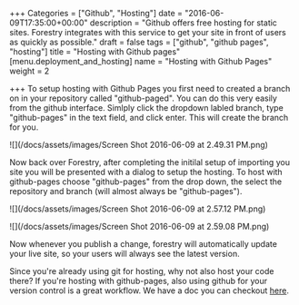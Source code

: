+++
Categories = ["Github", "Hosting"]
date = "2016-06-09T17:35:00+00:00"
description = "Github offers free hosting for static sites. Forestry integrates with this service to get your site in front of users as quickly as possible."
draft = false
tags = ["github", "github pages", "hosting"]
title = "Hosting with Github pages"
[menu.deployment_and_hosting]
name = "Hosting with Github Pages"
weight = 2

+++
To setup hosting with Github Pages you first need to created a branch on in your repository called "github-paged". You can do this very easily from the github interface. Simlply click the dropdown labled branch, type "github-pages" in the text field, and click enter. This will create the branch for you.

![](/docs/assets/images/Screen Shot 2016-06-09 at 2.49.31 PM.png)

Now back over Forestry, after completing the initilal setup of importing you site you will be presented with a dialog to setup the hosting. To host with github-pages choose "github-pages" from the drop down, the select the repository and branch (will almost always be "github-pages"). 

![](/docs/assets/images/Screen Shot 2016-06-09 at 2.57.12 PM.png)


![](/docs/assets/images/Screen Shot 2016-06-09 at 2.59.08 PM.png)

Now whenever you publish a change, forestry will automatically update your live site, so your users will always see the latest version.

Since you're already using git for hosting, why not also host your code there? If you're hosting with github-pages, also using github for your version control is a great workflow. We have a doc you can checkout [here](../../setting-up-a-site/importing-a-site-from-github/).